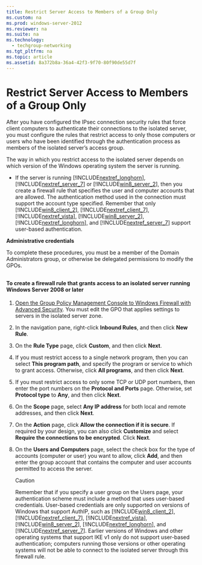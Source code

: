 ```yaml
---
title: Restrict Server Access to Members of a Group Only
ms.custom: na
ms.prod: windows-server-2012
ms.reviewer: na
ms.suite: na
ms.technology: 
  - techgroup-networking
ms.tgt_pltfrm: na
ms.topic: article
ms.assetid: 8a372b8a-36a4-42f3-9f70-80f90de55d7f
---
```

# Restrict Server Access to Members of a Group Only
After you have configured the IPsec connection security rules that force client computers to authenticate their connections to the isolated server, you must configure the rules that restrict access to only those computers or users who have been identified through the authentication process as members of the isolated server’s access group.

The way in which you restrict access to the isolated server depends on which version of the Windows operating system the server is running.

-   If the server is running [!INCLUDE[nextref_longhorn](includes/nextref_longhorn_md.md)], [!INCLUDE[nextref_server_7](includes/nextref_server_7_md.md)] or [!INCLUDE[win8_server_2](includes/win8_server_2_md.md)], then you create a firewall rule that specifies the user and computer accounts that are allowed. The authentication method used in the connection must support the account type specified. Remember that only [!INCLUDE[win8_client_2](includes/win8_client_2_md.md)], [!INCLUDE[nextref_client_7](includes/nextref_client_7_md.md)], [!INCLUDE[nextref_vista](includes/nextref_vista_md.md)], [!INCLUDE[win8_server_2](includes/win8_server_2_md.md)], [!INCLUDE[nextref_longhorn](includes/nextref_longhorn_md.md)], and [!INCLUDE[nextref_server_7](includes/nextref_server_7_md.md)] support user\-based authentication.

**Administrative credentials**

To complete these procedures, you must be a member of the Domain Administrators group, or otherwise be delegated permissions to modify the GPOs.

## <a name="bkmk_section1"></a>
#### To create a firewall rule that grants access to an isolated server running Windows Server 2008 or later

1.  [Open the Group Policy Management Console to Windows Firewall with Advanced Security](https://technet.microsoft.com/library/cc947816.aspx). You must edit the GPO that applies settings to servers in the isolated server zone.

2.  In the navigation pane, right\-click **Inbound Rules**, and then click **New Rule**.

3.  On the **Rule Type** page, click **Custom**, and then click **Next**.

4.  If you must restrict access to a single network program, then you can select **This program path**, and specify the program or service to which to grant access. Otherwise, click **All programs**, and then click **Next**.

5.  If you must restrict access to only some TCP or UDP port numbers, then enter the port numbers on the **Protocol and Ports** page. Otherwise, set **Protocol type** to **Any**, and then click **Next**.

6.  On the **Scope** page, select **Any IP address** for both local and remote addresses, and then click **Next**.

7.  On the **Action** page, click **Allow the connection if it is secure**. If required by your design, you can also click **Customize** and select **Require the connections to be encrypted**. Click **Next**.

8.  On the **Users and Computers** page, select the check box for the type of accounts \(computer or user\) you want to allow, click **Add**, and then enter the group account that contains the computer and user accounts permitted to access the server.

    > [!CAUTION]
    > Remember that if you specify a user group on the Users page, your authentication scheme must include a method that uses user\-based credentials. User\-based credentials are only supported on versions of Windows that support AuthIP, such as [!INCLUDE[win8_client_2](includes/win8_client_2_md.md)], [!INCLUDE[nextref_client_7](includes/nextref_client_7_md.md)], [!INCLUDE[nextref_vista](includes/nextref_vista_md.md)], [!INCLUDE[win8_server_2](includes/win8_server_2_md.md)], [!INCLUDE[nextref_longhorn](includes/nextref_longhorn_md.md)], and [!INCLUDE[nextref_server_7](includes/nextref_server_7_md.md)]. Earlier versions of Windows and other operating systems that support IKE v1 only do not support user\-based authentication; computers running those versions or other operating systems will not be able to connect to the isolated server through this firewall rule.


